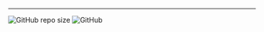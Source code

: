 

<p align="center">
  <img ![](https://raw.githubusercontent.com/grioos/proffy-discovery/master/.github/screenshots/logo.png?style=centerme) />
</p>

___
![GitHub repo size](https://img.shields.io/github/repo-size/SamucaBraga/Proffy)
![GitHub](https://img.shields.io/github/license/SamucaBraga/Proffy)
